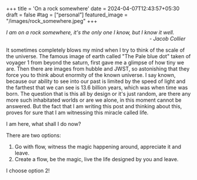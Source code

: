 +++
title = 'On a rock somewhere'
date = 2024-04-07T12:43:57+05:30
draft = false
#tag = [“personal”]
featured_image = "/images/rock_somewhere.jpeg"
+++

*I am on a rock somewhere, it's the only one I know, but I know it well.* 
                                                                                                   *- Jacob Collier*
																		
It sometimes completely blows my mind when I try to think of the scale of the universe. The famous image of earth called "The Pale blue dot" taken of voyager 1 from beyond the saturn, first gave me a glimpse of how tiny we are. Then there are images from hubble and JWST, so astonishing that they force you to think about enormity of the known universe. I say known, because our ability to see into our past is limited by the speed of light and the farthest that we can see is 13.6 billion years, which was when time was born. The question that is this all by design or it's just random, are there any more such inhabitated worlds or are we alone, in this moment cannot be answered. But the fact that I am writing this post and thinking about this, proves for sure that I am witnessing this miracle called life. 

I am here, what shall I do now?

There are two options:
1. Go with flow, witness the magic happening around, appreciate it and leave.
2. Create a flow, be the magic, live the life designed by you and leave.

I choose option 2!


